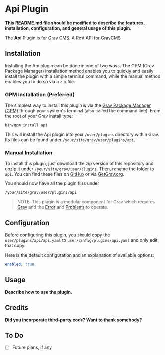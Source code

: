 # Api Plugin

**This README.md file should be modified to describe the features, installation, configuration, and general usage of this plugin.**

The **Api** Plugin is for [Grav CMS](http://github.com/getgrav/grav). A Rest API for GravCMS

## Installation

Installing the Api plugin can be done in one of two ways. The GPM (Grav Package Manager) installation method enables you to quickly and easily install the plugin with a simple terminal command, while the manual method enables you to do so via a zip file.

### GPM Installation (Preferred)

The simplest way to install this plugin is via the [Grav Package Manager (GPM)](http://learn.getgrav.org/advanced/grav-gpm) through your system's terminal (also called the command line).  From the root of your Grav install type:

    bin/gpm install api

This will install the Api plugin into your `/user/plugins` directory within Grav. Its files can be found under `/your/site/grav/user/plugins/api`.

### Manual Installation

To install this plugin, just download the zip version of this repository and unzip it under `/your/site/grav/user/plugins`. Then, rename the folder to `api`. You can find these files on [GitHub](https://github.com/regaez/grav-plugin-api) or via [GetGrav.org](http://getgrav.org/downloads/plugins#extras).

You should now have all the plugin files under

    /your/site/grav/user/plugins/api
	
> NOTE: This plugin is a modular component for Grav which requires [Grav](http://github.com/getgrav/grav) and the [Error](https://github.com/getgrav/grav-plugin-error) and [Problems](https://github.com/getgrav/grav-plugin-problems) to operate.

## Configuration

Before configuring this plugin, you should copy the `user/plugins/api/api.yaml` to `user/config/plugins/api.yaml` and only edit that copy.

Here is the default configuration and an explanation of available options:

```yaml
enabled: true
```

## Usage

**Describe how to use the plugin.**

## Credits

**Did you incorporate third-party code? Want to thank somebody?**

## To Do

- [ ] Future plans, if any

